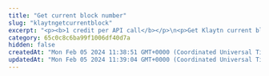 ```yaml
---
title: "Get current block number"
slug: "klaytngetcurrentblock"
excerpt: "<p><b>1 credit per API call</b></p>\n<p>Get Klaytn current block number. This is the number of the latest block in the blockchain.</p>"
category: 65c0c8c6ba99f1006df40d7a
hidden: false
createdAt: "Mon Feb 05 2024 11:38:51 GMT+0000 (Coordinated Universal Time)"
updatedAt: "Mon Feb 05 2024 11:39:04 GMT+0000 (Coordinated Universal Time)"
---
```


